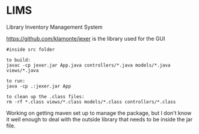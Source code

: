 # LIMS
Library Inventory Management System

https://github.com/klamonte/jexer is the library used for the GUI

    #inside src folder

    to build: 
    javac -cp jexer.jar App.java controllers/*.java models/*.java views/*.java 

    to run:
    java -cp .:jexer.jar App 

    to clean up the .class files:
    rm -rf *.class views/*.class models/*.class controllers/*.class

Working on getting maven set up to manage the package, but I don't know it well enough to deal with the outside library that needs to be inside the jar file.